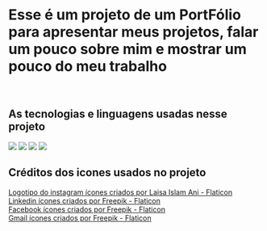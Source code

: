 <h1>Esse é um projeto de um PortFólio para apresentar meus projetos, falar um pouco sobre mim e mostrar um pouco do meu trabalho</h1>
<br>
<h2>As tecnologias e linguagens usadas nesse projeto</h2>
<img src="https://img.shields.io/badge/HTML5-E34F26?style=for-the-badge&logo=html5&logoColor=white"/>
<img src="https://img.shields.io/badge/CSS3-1572B6?style=for-the-badge&logo=css3&logoColor=white" />
<img src="https://img.shields.io/badge/JavaScript-F7DF1E?style=for-the-badge&logo=javascript&logoColor=black" />
<img src="https://img.shields.io/badge/React-20232A?style=for-the-badge&logo=react&logoColor=61DAFB" />
<br>
<h2>Créditos dos icones usados no projeto</h2>

<a href="https://www.flaticon.com/br/icones-gratis/logotipo-do-instagram" title="logotipo do instagram ícones">Logotipo do instagram ícones criados por Laisa Islam Ani - Flaticon</a>
<br>
<a href="https://www.flaticon.com/br/icones-gratis/linkedin" title="linkedin ícones">Linkedin ícones criados por Freepik - Flaticon</a>
<br>
<a href="https://www.flaticon.com/br/icones-gratis/facebook" title="facebook ícones">Facebook ícones criados por Freepik - Flaticon</a>
<br>
<a href="https://www.flaticon.com/br/icones-gratis/gmail" title="gmail ícones">Gmail ícones criados por Freepik - Flaticon</a>
<br>
